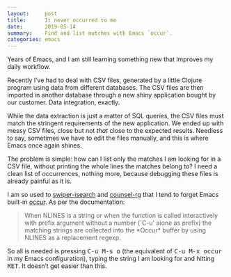 ```yaml
---
layout:     post
title:      It never occurred to me
date:       2019-05-14
summary:    Find and list matches with Emacs `occur`.
categories: emacs
---
```


Years of Emacs, and I am still learning something new that improves my daily
workflow.

Recently I’ve had to deal with CSV files, generated by a little Clojure program
using data from different databases. The CSV files are then imported in another
database through a new shiny application bought by our customer. Data
integration, exactly.

While the data extraction is just a matter of SQL queries, the CSV files must
match the stringent requirements of the new application. We ended up with messy
CSV files, close but not _that_ close to the expected results. Needless to say,
sometimes we have to edit the files manually, and this is where Emacs once again
shines.

The problem is simple: how can I list only the matches I am looking for in a CSV
file, without printing the whole lines the matches belong to? I need a clean
list of occurrences, nothing more, because debugging these files is already
painful as it is.

I am so used to [swiper-isearch](https://github.com/abo-abo/swiper) and
[counsel-rg](https://github.com/abo-abo/swiper) that I tend to forget Emacs
built-in [occur](https://doc.endlessparentheses.com/Fun/occur.html). As per the
documentation:

> When NLINES is a string or when the function is called interactively with
> prefix argument without a number (\`C-u\' alone as prefix) the matching
> strings are collected into the \*Occur\* buffer by using NLINES as a
> replacement regexp.

So all is needed is pressing <kbd>C-u M-s o</kbd> (the equivalent of
<kbd>C-u M-x occur</kbd> in my Emacs configuration), typing the string I am
looking for and hitting <kbd>RET</kbd>. It doesn’t get easier than this.
